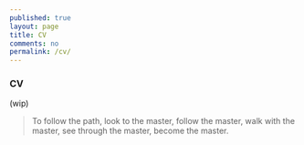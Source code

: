 ```yaml
---
published: true
layout: page
title: CV
comments: no
permalink: /cv/
---
```

### CV
(wip)

> To follow the path, look to the master, follow the master, walk with the master, see through the master, become the master.
